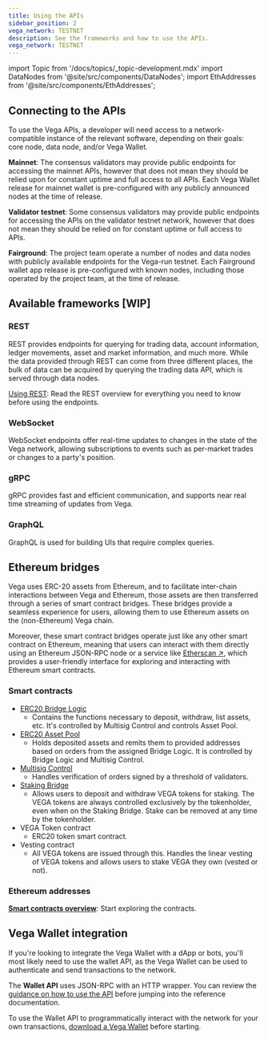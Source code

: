 ```yaml
---
title: Using the APIs
sidebar_position: 2
vega_network: TESTNET
description: See the frameworks and how to use the APIs.
vega_network: TESTNET
---
```


import Topic from '/docs/topics/_topic-development.mdx'
import DataNodes from '@site/src/components/DataNodes';
import EthAddresses from '@site/src/components/EthAddresses';

<Topic />

## Connecting to the APIs
To use the Vega APIs, a developer will need access to a network-compatible instance of the relevant software, depending on their goals: core node, data node, and/or Vega Wallet.

**Mainnet**: The consensus validators may provide public endpoints for accessing the mainnet APIs, however that does not mean they should be relied upon for constant uptime and full access to all APIs. Each Vega Wallet release for mainnet wallet is pre-configured with any publicly announced nodes at the time of release.

**Validator testnet**: Some consensus validators may provide public endpoints for accessing the APIs on the validator testnet network, however that does not mean they should be relied on for constant uptime or full access to APIs.

**Fairground**: The project team operate a number of nodes and data nodes with publicly available endpoints for the Vega-run testnet. Each Fairground wallet app release is pre-configured with known nodes, including those operated by the project team, at the time of release.

## Available frameworks [WIP]

### REST
REST provides endpoints for querying for trading data, account information, ledger movements, asset and market information, and much more. While the data provided through REST can come from three different places, the bulk of data can be acquired by querying the trading data API, which is served through data nodes.

[Using REST](./rest/overview.md): Read the REST overview for everything you need to know before using the endpoints.

### WebSocket
WebSocket endpoints offer real-time updates to changes in the state of the Vega network, allowing subscriptions to events such as per-market trades or changes to a party's position.

### gRPC
gRPC provides fast and efficient communication, and supports near real time streaming of updates from Vega.

### GraphQL
GraphQL is used for building UIs that require complex queries. 

## Ethereum bridges
Vega uses ERC-20 assets from Ethereum, and to facilitate inter-chain interactions between Vega and Ethereum, those assets are then transferred through a series of smart contract bridges. These bridges provide a seamless experience for users, allowing them to use Ethereum assets on the (non-Ethereum) Vega chain.

Moreover, these smart contract bridges operate just like any other smart contract on Ethereum, meaning that users can interact with them directly using an Ethereum JSON-RPC node or a service like [Etherscan ↗](https://etherscan.io/), which provides a user-friendly interface for exploring and interacting with Ethereum smart contracts.

### Smart contracts

* [ERC20 Bridge Logic](./bridge/contracts/ERC20_Bridge_Logic.md)
  * Contains the functions necessary to deposit, withdraw, list assets, etc. It's controlled by Multisig Control and controls Asset Pool.
* [ERC20 Asset Pool](./bridge/contracts/ERC20_Asset_Pool.md)
  * Holds deposited assets and remits them to provided addresses based on orders from the assigned Bridge Logic. It is controlled by Bridge Logic and Multisig Control.
* [Multisig Control](./bridge/contracts/MultisigControl.md)
  * Handles verification of orders signed by a threshold of validators. 
* [Staking Bridge](./bridge/contracts/Vega_Staking_Bridge.md)
  * Allows users to deposit and withdraw VEGA tokens for staking. The VEGA tokens are always controlled exclusively by the tokenholder, even when on the Staking Bridge. Stake can be removed at any time by the tokenholder.
* VEGA Token contract
  * ERC20 token smart contract.
* Vesting contract
  * All VEGA tokens are issued through this. Handles the linear vesting of VEGA tokens and allows users to stake VEGA they own (vested or not).

### Ethereum addresses
<EthAddresses frontMatter={frontMatter} />

**[Smart contracts overview](./bridge/index.md)**: Start exploring the contracts.

## Vega Wallet integration
If you're looking to integrate the Vega Wallet with a dApp or bots, you'll most likely need to use the wallet API, as the Vega Wallet can be used to authenticate and send transactions to the network.

The **Wallet API** uses JSON-RPC with an HTTP wrapper. You can review the [guidance on how to use the API](./vega-wallet/before-you-start.md) before jumping into the reference documentation. 

To use the Wallet API to programmatically interact with the network for your own transactions, [download a Vega Wallet](../tools/vega-wallet/index.md) before starting.
